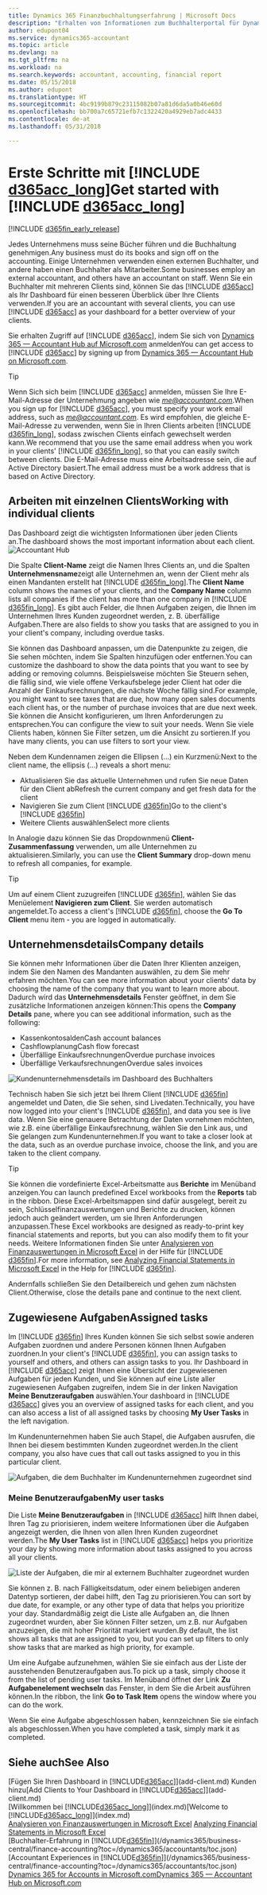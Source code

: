 ```yaml
---
title: Dynamics 365 Finanzbuchhaltungserfahrung | Microsoft Docs
description: "Erhalten von Informationen zum Buchhalterportal für Dynamics 365."
author: edupont04
ms.service: dynamics365-accountant
ms.topic: article
ms.devlang: na
ms.tgt_pltfrm: na
ms.workload: na
ms.search.keywords: accountant, accounting, financial report
ms.date: 05/15/2018
ms.author: edupont
ms.translationtype: HT
ms.sourcegitcommit: 4bc9199b879c23115082b07a81d6da5a0b46e60d
ms.openlocfilehash: bb700a7c65721efb7c1322420a4929eb7adc4433
ms.contentlocale: de-at
ms.lasthandoff: 05/31/2018

---
```

# <a name="get-started-with-include-d365acclongincludesd365acclongmdmd"></a><span data-ttu-id="226a7-103">Erste Schritte mit [!INCLUDE [d365acc_long](includes/d365acc_long_md.md)]</span><span class="sxs-lookup"><span data-stu-id="226a7-103">Get started with [!INCLUDE [d365acc_long](includes/d365acc_long_md.md)]</span></span>
[!INCLUDE [d365fin_early_release](includes/d365fin_early_release.md.md)]

<span data-ttu-id="226a7-104">Jedes Unternehmens muss seine Bücher führen und die Buchhaltung genehmigen.</span><span class="sxs-lookup"><span data-stu-id="226a7-104">Any business must do its books and sign off on the accounting.</span></span> <span data-ttu-id="226a7-105">Einige Unternehmen verwenden einen externen Buchhalter, und andere haben einen Buchhalter als Mitarbeiter.</span><span class="sxs-lookup"><span data-stu-id="226a7-105">Some businesses employ an external accountant, and others have an accountant on staff.</span></span> <span data-ttu-id="226a7-106">Wenn Sie ein Buchhalter mit mehreren Clients sind, können Sie das [!INCLUDE [d365acc](includes/d365acc_md.md)] als Ihr Dashboard für einen besseren Überblick über Ihre Clients verwenden.</span><span class="sxs-lookup"><span data-stu-id="226a7-106">If you are an accountant with several clients, you can use [!INCLUDE [d365acc](includes/d365acc_md.md)] as your dashboard for a better overview of your clients.</span></span>  

<span data-ttu-id="226a7-107">Sie erhalten Zugriff auf [!INCLUDE [d365acc](includes/d365acc_md.md)], indem Sie sich von [Dynamics 365 — Accountant Hub auf Microsoft.com](https://www.microsoft.com/en-us/dynamics365/financial-insights-for-accountants) anmelden</span><span class="sxs-lookup"><span data-stu-id="226a7-107">You can get access to [!INCLUDE [d365acc](includes/d365acc_md.md)] by signing up from [Dynamics 365 — Accountant Hub on Microsoft.com](https://www.microsoft.com/en-us/dynamics365/financial-insights-for-accountants).</span></span>  

> [!TIP]
>  <span data-ttu-id="226a7-108">Wenn Sich sich beim [!INCLUDE [d365acc](includes/d365acc_md.md)] anmelden, müssen Sie Ihre E-Mail-Adresse der Unternehmung angeben wie <em>me@accountant.com</em>.</span><span class="sxs-lookup"><span data-stu-id="226a7-108">When you sign up for [!INCLUDE [d365acc](includes/d365acc_md.md)], you must specify your work email address, such as <em>me@accountant.com</em>.</span></span> <span data-ttu-id="226a7-109">Es wird empfohlen, die gleiche E-Mail-Adresse zu verwenden, wenn Sie in Ihren Clients arbeiten [!INCLUDE [d365fin_long](includes/d365fin_long_md.md)], sodass zwischen Clients einfach gewechselt werden kann.</span><span class="sxs-lookup"><span data-stu-id="226a7-109">We recommend that you use the same email address when you work in your clients' [!INCLUDE [d365fin_long](includes/d365fin_long_md.md)], so that you can easily switch between clients.</span></span> <span data-ttu-id="226a7-110">Die E-Mail-Adresse muss eine Arbeitsadresse sein, die auf Active Directory basiert.</span><span class="sxs-lookup"><span data-stu-id="226a7-110">The email address must be a work address that is based on Active Directory.</span></span>

## <a name="working-with-individual-clients"></a><span data-ttu-id="226a7-111">Arbeiten mit einzelnen Clients</span><span class="sxs-lookup"><span data-stu-id="226a7-111">Working with individual clients</span></span>
<span data-ttu-id="226a7-112">Das Dashboard zeigt die wichtigsten Informationen über jeden Clients an.</span><span class="sxs-lookup"><span data-stu-id="226a7-112">The dashboard shows the most important information about each client.</span></span>  
![Accountant Hub](./media/accountant-get-started/accountant-dashboard-tasks.png)

<span data-ttu-id="226a7-114">Die Spalte **Client-Name** zeigt die Namen Ihres Clients an, und die Spalten **Unternehmensname**zeigt alle Unternehmen an, wenn der Client mehr als einen Mandanten erstellt hat [!INCLUDE [d365fin_long](includes/d365fin_long_md.md)].</span><span class="sxs-lookup"><span data-stu-id="226a7-114">The **Client Name** column shows the names of your clients, and the **Company Name** column lists all companies if the client has more than one company in [!INCLUDE [d365fin_long](includes/d365fin_long_md.md)].</span></span> <span data-ttu-id="226a7-115">Es gibt auch Felder, die Ihnen Aufgaben zeigen, die Ihnen im Unternehmen Ihres Kunden zugeordnet werden, z. B. überfällige Aufgaben.</span><span class="sxs-lookup"><span data-stu-id="226a7-115">There are also fields to show you tasks that are assigned to you in your client's company, including overdue tasks.</span></span>  

<span data-ttu-id="226a7-116">Sie können das Dashboard anpassen, um die Datenpunkte zu zeigen, die Sie sehen möchten, indem Sie Spalten hinzufügen oder entfernen.</span><span class="sxs-lookup"><span data-stu-id="226a7-116">You can customize the dashboard to show the data points that you want to see by adding or removing columns.</span></span> <span data-ttu-id="226a7-117">Beispielsweise möchten Sie Steuern sehen, die fällig sind, wie viele offene Verkaufsbelege jeder Client hat oder die Anzahl der Einkaufsrechnungen, die nächste Woche fällig sind.</span><span class="sxs-lookup"><span data-stu-id="226a7-117">For example, you might want to see taxes that are due, how many open sales documents each client has, or the number of purchase invoices that are due next week.</span></span> <span data-ttu-id="226a7-118">Sie können die Ansicht konfigurieren, um Ihren Anforderungen zu entsprechen.</span><span class="sxs-lookup"><span data-stu-id="226a7-118">You can configure the view to suit your needs.</span></span> <span data-ttu-id="226a7-119">Wenn Sie viele Clients haben, können Sie Filter setzen, um die Ansicht zu sortieren.</span><span class="sxs-lookup"><span data-stu-id="226a7-119">If you have many clients, you can use filters to sort your view.</span></span>  

<span data-ttu-id="226a7-120">Neben dem Kundennamen zeigen die Ellipsen (...) ein Kurzmenü:</span><span class="sxs-lookup"><span data-stu-id="226a7-120">Next to the client name, the ellipsis (...) reveals a short menu:</span></span>

- <span data-ttu-id="226a7-121">Aktualisieren Sie das aktuelle Unternehmen und rufen Sie neue Daten für den Client ab</span><span class="sxs-lookup"><span data-stu-id="226a7-121">Refresh the current company and get fresh data for the client</span></span>  
- <span data-ttu-id="226a7-122">Navigieren Sie zum Client [!INCLUDE [d365fin](includes/d365fin_md.md)]</span><span class="sxs-lookup"><span data-stu-id="226a7-122">Go to the client's [!INCLUDE [d365fin](includes/d365fin_md.md)]</span></span>  
- <span data-ttu-id="226a7-123">Weitere Clients auswählen</span><span class="sxs-lookup"><span data-stu-id="226a7-123">Select more clients</span></span>  

<span data-ttu-id="226a7-124">In Analogie dazu können Sie das Dropdownmenü **Client-Zusammenfassung** verwenden, um alle Unternehmen zu aktualisieren.</span><span class="sxs-lookup"><span data-stu-id="226a7-124">Similarly, you can use the **Client Summary** drop-down menu to refresh all companies, for example.</span></span>  

> [!TIP]
>  <span data-ttu-id="226a7-125">Um auf einem Client zuzugreifen [!INCLUDE [d365fin](includes/d365fin_md.md)], wählen Sie das Menüelement **Navigieren zum Client**. Sie werden automatisch angemeldet.</span><span class="sxs-lookup"><span data-stu-id="226a7-125">To access a client's [!INCLUDE [d365fin](includes/d365fin_md.md)], choose the **Go To Client** menu item - you are logged in automatically.</span></span>

## <a name="company-details"></a><span data-ttu-id="226a7-126">Unternehmensdetails</span><span class="sxs-lookup"><span data-stu-id="226a7-126">Company details</span></span>
<span data-ttu-id="226a7-127">Sie können mehr Informationen über die Daten Ihrer Klienten anzeigen, indem Sie den Namen des Mandanten auswählen, zu dem Sie mehr erfahren möchten.</span><span class="sxs-lookup"><span data-stu-id="226a7-127">You can see more information about your clients' data by choosing the name of the company that you want to learn more about.</span></span> <span data-ttu-id="226a7-128">Dadurch wird das **Unternehmensdetails** Fenster geöffnet, in dem Sie zusätzliche Informationen anzeigen können:</span><span class="sxs-lookup"><span data-stu-id="226a7-128">This opens the **Company Details** pane, where you can see additional information, such as the following:</span></span>  

* <span data-ttu-id="226a7-129">Kassenkontosalden</span><span class="sxs-lookup"><span data-stu-id="226a7-129">Cash account balances</span></span>  
* <span data-ttu-id="226a7-130">Cashflowplanung</span><span class="sxs-lookup"><span data-stu-id="226a7-130">Cash flow forecast</span></span>  
* <span data-ttu-id="226a7-131">Überfällige Einkaufsrechnungen</span><span class="sxs-lookup"><span data-stu-id="226a7-131">Overdue purchase invoices</span></span>  
* <span data-ttu-id="226a7-132">Überfällige Verkaufsrechnungen</span><span class="sxs-lookup"><span data-stu-id="226a7-132">Overdue sales invoices</span></span>  

![Kundenunternehmensdetails im Dashboard des Buchhalters](./media/accountant-get-started/accountant-company-details.png)

<span data-ttu-id="226a7-134">Technisch haben Sie sich jetzt bei Ihrem Client [!INCLUDE [d365fin](includes/d365fin_md.md)] angemeldet und Daten, die Sie sehen, sind Livedaten.</span><span class="sxs-lookup"><span data-stu-id="226a7-134">Technically, you have now logged into your client's [!INCLUDE [d365fin](includes/d365fin_md.md)], and data you see is live data.</span></span> <span data-ttu-id="226a7-135">Wenn Sie eine genauere Betrachtung der Daten vornehmen möchten, wie z.B. eine überfällige Einkaufsrechnung, wählen Sie den Link aus, und Sie gelangen zum Kundenunternehmen.</span><span class="sxs-lookup"><span data-stu-id="226a7-135">If you want to take a closer look at the data, such as an overdue purchase invoice, choose the link, and you are taken to the client company.</span></span>  

> [!TIP]
>  <span data-ttu-id="226a7-136">Sie können die vordefinierte Excel-Arbeitsmatte aus **Berichte** im Menüband anzeigen.</span><span class="sxs-lookup"><span data-stu-id="226a7-136">You can launch predefined Excel workbooks from the **Reports** tab in the ribbon.</span></span> <span data-ttu-id="226a7-137">Diese Excel-Arbeitsmappen sind dafür ausgelegt, bereit zu sein, Schlüsselfinanzauswertungen und Berichte zu drucken, können jedoch auch geändert werden, um sie Ihren Anforderungen anzupassen.</span><span class="sxs-lookup"><span data-stu-id="226a7-137">These Excel workbooks are designed as ready-to-print key financial statements and reports, but you can also modify them to fit your needs.</span></span> <span data-ttu-id="226a7-138">Weitere Informationen finden Sie unter [Analysieren von Finanzauswertungen in Microsoft Excel](/dynamics365/business-central/finance-analyze-excel?toc=/dynamics365/accountants/toc.json) in der Hilfe für [!INCLUDE [d365fin](includes/d365fin_md.md)].</span><span class="sxs-lookup"><span data-stu-id="226a7-138">For more information, see [Analyzing Financial Statements in Microsoft Excel](/dynamics365/business-central/finance-analyze-excel?toc=/dynamics365/accountants/toc.json) in the Help for [!INCLUDE [d365fin](includes/d365fin_md.md)].</span></span>  

<span data-ttu-id="226a7-139">Andernfalls schließen Sie den Detailbereich und gehen zum nächsten Client.</span><span class="sxs-lookup"><span data-stu-id="226a7-139">Otherwise, close the details pane and continue to the next client.</span></span>  

## <a name="assigned-tasks"></a><span data-ttu-id="226a7-140">Zugewiesene Aufgaben</span><span class="sxs-lookup"><span data-stu-id="226a7-140">Assigned tasks</span></span>
<span data-ttu-id="226a7-141">Im [!INCLUDE [d365fin](includes/d365fin_md.md)] Ihres Kunden können Sie sich selbst sowie anderen Aufgaben zuordnen und andere Personen können Ihnen Aufgaben zuordnen.</span><span class="sxs-lookup"><span data-stu-id="226a7-141">In your client's [!INCLUDE [d365fin](includes/d365fin_md.md)], you can assign tasks to yourself and others, and others can assign tasks to you.</span></span> <span data-ttu-id="226a7-142">Ihr Dashboard in [!INCLUDE [d365acc](includes/d365acc_md.md)] zeigt Ihnen eine Übersicht der zugewiesenen Aufgaben für jeden Kunden, und Sie können auf eine Liste aller zugewiesenen Aufgaben zugreifen, indem Sie in der linken Navigation **Meine Benutzeraufgaben** auswählen.</span><span class="sxs-lookup"><span data-stu-id="226a7-142">Your dashboard in [!INCLUDE [d365acc](includes/d365acc_md.md)] gives you an overview of assigned tasks for each client, and you can also access a list of all assigned tasks by choosing **My User Tasks** in the left navigation.</span></span>  

<span data-ttu-id="226a7-143">Im Kundenunternehmen haben Sie auch Stapel, die Aufgaben ausrufen, die Ihnen bei diesem bestimmten Kunden zugeordnet werden.</span><span class="sxs-lookup"><span data-stu-id="226a7-143">In the client company, you also have cues that call out tasks assigned to you in this particular client.</span></span>

![Aufgaben, die dem Buchhalter im Kundenunternehmen zugeordnet sind](./media/accountant-get-started/accountant-company-details-tasks.png)

### <a name="my-user-tasks"></a><span data-ttu-id="226a7-145">Meine Benutzeraufgaben</span><span class="sxs-lookup"><span data-stu-id="226a7-145">My user tasks</span></span>
<span data-ttu-id="226a7-146">Die Liste **Meine Benutzeraufgaben** in [!INCLUDE [d365acc](includes/d365acc_md.md)] hilft Ihnen dabei, Ihren Tag zu priorisieren, indem weitere Informationen über die Aufgaben angezeigt werden, die Ihnen von allen Ihren Kunden zugeordnet werden.</span><span class="sxs-lookup"><span data-stu-id="226a7-146">The **My User Tasks** list in [!INCLUDE [d365acc](includes/d365acc_md.md)] helps you prioritize your day by showing more information about tasks assigned to you across all your clients.</span></span>  

![Liste der Aufgaben, die mir al externem Buchhalter zugeordnet wurden](./media/accountant-get-started/accountant-tasklist.png)

<span data-ttu-id="226a7-148">Sie können z. B. nach Fälligkeitsdatum, oder einem beliebigen anderen Datentyp sortieren, der dabei hilft, den Tag zu priorisieren.</span><span class="sxs-lookup"><span data-stu-id="226a7-148">You can sort by due date, for example, or any other type of data that helps you prioritize your day.</span></span> <span data-ttu-id="226a7-149">Standardmäßig zeigt die Liste alle Aufgaben an, die Ihnen zugeordnet wurden, aber Sie können Filter setzen, um z.B. nur Aufgaben anzuzeigen, die mit hoher Priorität markiert wurden.</span><span class="sxs-lookup"><span data-stu-id="226a7-149">By default, the list shows all tasks that are assigned to you, but you can set up filters to only show tasks that are marked as high priority, for example.</span></span>

<span data-ttu-id="226a7-150">Um eine Aufgabe aufzunehmen, wählen Sie sie einfach aus der Liste der ausstehenden Benutzeraufgaben aus.</span><span class="sxs-lookup"><span data-stu-id="226a7-150">To pick up a task, simply choose it from the list of pending user tasks.</span></span> <span data-ttu-id="226a7-151">Im Menüband öffnet der Link **Zu Aufgabenelement wechseln** das Fenster, in dem Sie die Arbeit ausführen können.</span><span class="sxs-lookup"><span data-stu-id="226a7-151">In the ribbon, the link **Go to Task Item** opens the window where you can do the work.</span></span>  

<span data-ttu-id="226a7-152">Wenn Sie eine Aufgabe abgeschlossen haben, kennzeichnen Sie sie einfach als abgeschlossen.</span><span class="sxs-lookup"><span data-stu-id="226a7-152">When you have completed a task, simply mark it as completed.</span></span>  

## <a name="see-also"></a><span data-ttu-id="226a7-153">Siehe auch</span><span class="sxs-lookup"><span data-stu-id="226a7-153">See Also</span></span>
<span data-ttu-id="226a7-154">[Fügen Sie Ihren Dashboard in [!INCLUDE[d365acc](includes/d365acc_md.md)]](add-client.md) Kunden hinzu</span><span class="sxs-lookup"><span data-stu-id="226a7-154">[Add Clients to Your Dashboard in [!INCLUDE[d365acc](includes/d365acc_md.md)]](add-client.md)</span></span>  
<span data-ttu-id="226a7-155">[Willkommen bei [!INCLUDE[d365acc_long](includes/d365acc_long_md.md)]](index.md)</span><span class="sxs-lookup"><span data-stu-id="226a7-155">[Welcome to [!INCLUDE[d365acc_long](includes/d365acc_long_md.md)]](index.md)</span></span>  
<span data-ttu-id="226a7-156">[Analysieren von Finanzauswertungen in Microsoft Excel](/dynamics365/business-central/finance-analyze-excel?toc=/dynamics365/accountants/toc.json) </span><span class="sxs-lookup"><span data-stu-id="226a7-156">[Analyzing Financial Statements in Microsoft Excel](/dynamics365/business-central/finance-analyze-excel?toc=/dynamics365/accountants/toc.json) </span></span>  
<span data-ttu-id="226a7-157">[Buchhalter-Erfahrung in [!INCLUDE[d365fin](includes/d365fin_md.md)]](/dynamics365/business-central/finance-accounting?toc=/dynamics365/accountants/toc.json)</span><span class="sxs-lookup"><span data-stu-id="226a7-157">[Accountant Experiences in [!INCLUDE[d365fin](includes/d365fin_md.md)]](/dynamics365/business-central/finance-accounting?toc=/dynamics365/accountants/toc.json)</span></span>  
[<span data-ttu-id="226a7-158">Dynamics 365 for Accounts in Microsoft.com</span><span class="sxs-lookup"><span data-stu-id="226a7-158">Dynamics 365 — Accountant Hub on Microsoft.com</span></span>](https://www.microsoft.com/en-us/dynamics365/financial-insights-for-accountants)  

